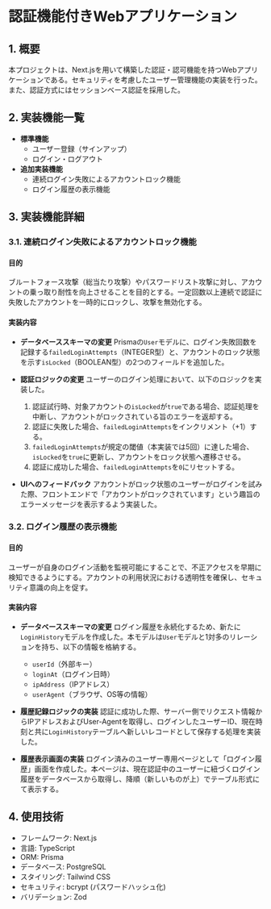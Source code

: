 # 認証機能付きWebアプリケーション

## 1. 概要

本プロジェクトは、Next.jsを用いて構築した認証・認可機能を持つWebアプリケーションである。セキュリティを考慮したユーザー管理機能の実装を行った。
また、認証方式にはセッションベース認証を採用した。

## 2. 実装機能一覧

-   **標準機能**
    -   ユーザー登録（サインアップ）
    -   ログイン・ログアウト
-   **追加実装機能**
    -   連続ログイン失敗によるアカウントロック機能
    -   ログイン履歴の表示機能

## 3. 実装機能詳細

### 3.1. 連続ログイン失敗によるアカウントロック機能

#### 目的

ブルートフォース攻撃（総当たり攻撃）やパスワードリスト攻撃に対し、アカウントの乗っ取り耐性を向上させることを目的とする。一定回数以上連続で認証に失敗したアカウントを一時的にロックし、攻撃を無効化する。

#### 実装内容

-   **データベーススキーマの変更**
    Prismaの`User`モデルに、ログイン失敗回数を記録する`failedLoginAttempts`（INTEGER型）と、アカウントのロック状態を示す`isLocked`（BOOLEAN型）の2つのフィールドを追加した。

-   **認証ロジックの変更**
    ユーザーのログイン処理において、以下のロジックを実装した。
    1.  認証試行時、対象アカウントの`isLocked`が`true`である場合、認証処理を中断し、アカウントがロックされている旨のエラーを返却する。
    2.  認証に失敗した場合、`failedLoginAttempts`をインクリメント（+1）する。
    3.  `failedLoginAttempts`が規定の閾値（本実装では5回）に達した場合、`isLocked`を`true`に更新し、アカウントをロック状態へ遷移させる。
    4.  認証に成功した場合、`failedLoginAttempts`を`0`にリセットする。

-   **UIへのフィードバック**
    アカウントがロック状態のユーザーがログインを試みた際、フロントエンドで「アカウントがロックされています」という趣旨のエラーメッセージを表示するよう実装した。

### 3.2. ログイン履歴の表示機能

#### 目的

ユーザーが自身のログイン活動を監視可能にすることで、不正アクセスを早期に検知できるようにする。アカウントの利用状況における透明性を確保し、セキュリティ意識の向上を促す。

#### 実装内容

-   **データベーススキーマの変更**
    ログイン履歴を永続化するため、新たに`LoginHistory`モデルを作成した。本モデルは`User`モデルと1対多のリレーションを持ち、以下の情報を格納する。
    -   `userId`（外部キー）
    -   `loginAt`（ログイン日時）
    -   `ipAddress`（IPアドレス）
    -   `userAgent`（ブラウザ、OS等の情報）

-   **履歴記録ロジックの実装**
    認証に成功した際、サーバー側でリクエスト情報からIPアドレスおよびUser-Agentを取得し、ログインしたユーザーID、現在時刻と共に`LoginHistory`テーブルへ新しいレコードとして保存する処理を実装した。

-   **履歴表示画面の実装**
    ログイン済みのユーザー専用ページとして「ログイン履歴」画面を作成した。本ページは、現在認証中のユーザーに紐づくログイン履歴をデータベースから取得し、降順（新しいものが上）でテーブル形式にて表示する。

## 4. 使用技術

-   フレームワーク: Next.js
-   言語: TypeScript
-   ORM: Prisma
-   データベース: PostgreSQL
-   スタイリング: Tailwind CSS
-   セキュリティ: bcrypt (パスワードハッシュ化)
-   バリデーション: Zod